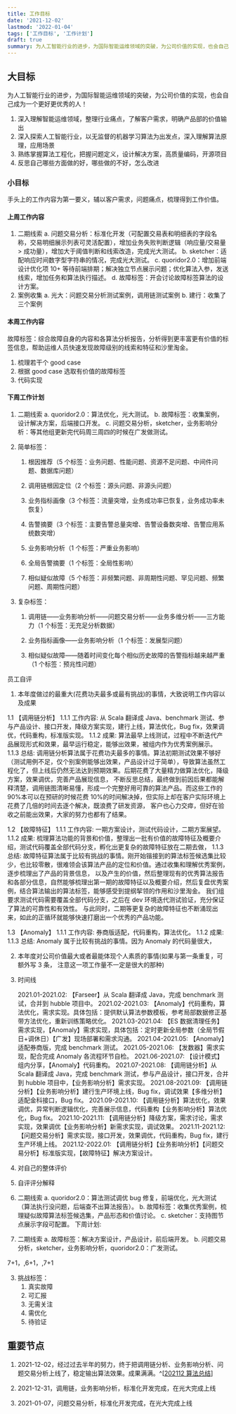 ```yaml
---
title: 工作目标
date: '2021-12-02'
lastmod: '2022-01-04'
tags: ['工作目标', '工作计划']
draft: true
summary: 为人工智能行业的进步，为国际智能运维领域的突破，为公司价值的实现，也会自己成为一个更好更优秀的人！
---
```


## 大目标

为人工智能行业的进步，为国际智能运维领域的突破，为公司价值的实现，也会自己成为一个更好更优秀的人！

1. 深入理解智能运维领域，整理行业痛点，了解客户需求，明确产品部的价值输出
2. 深入探索人工智能行业，以无监督的机器学习算法为出发点，深入理解算法原理，应用场景
3. 熟练掌握算法工程化，把握问题定义，设计解决方案，高质量编码，开源项目
4. 反思自己哪些方面做的好，哪些做的不好，怎么改进

### 小目标

手头上的工作内容为第一要义，辅以客户需求，问题痛点，梳理得到工作价值。

#### 上周工作内容

1. 二期线索
   a. 问题交易分析：标准化开发（可配置交易表和明细表的字段名称，交易明细展示列表可灵活配置），增加业务失败判断逻辑（响应量/交易量 > 成功量），增加大于阈值判断和线索改造，完成光大测试。
   b. sketcher：适配响应时间数字型字符串的情况，完成光大测试。
   c. quoridor2.0：增加前端设计优化项 10+ 等待前端排期；解决独立节点展示问题；优化算法入参，发送线索，增加任务和算法执行描述。
   d. 故障标签：开会讨论故障标签算法的设计方案。
2. 案例收集
   a. 光大：问题交易分析测试案例，调用链测试案例
   b. 建行：收集了三个案例

#### 本周工作内容

故障标签：综合故障自身的内容和各算法分析报告，分析得到更丰富更有价值的标签信息，帮助运维人员快速发现故障级别的线索和特征和沙里淘金。

1. 梳理若干个 good case
2. 根据 good case 选取有价值的故障标签
3. 代码实现

#### 下周工作计划

1. 二期线索
   a. quoridor2.0：算法优化，光大测试。
   b. 故障标签：收集案例，设计解决方案，后端接口开发。
   c. 问题交易分析，sketcher，业务影响分析：等其他组更新完代码周三周四的时候在广发做测试。
1. 简单标签：

   1. 根因推荐（5 个标签：业务问题、性能问题、资源不足问题、中间件问题、数据库问题）
   2. 调用链根因定位（2 个标签：源头问题、非源头问题）

   3. 业务指标画像（3 个标签：流量突增，业务成功率已恢复，业务成功率未恢复）
   4. 告警摘要（3 个标签：主要告警总量突增、告警设备数突增、告警应用系统数突增）

   5. 业务影响分析（1 个标签：严重业务影响）
   6. 全局告警摘要（1 个标签：全局性影响）
   7. 相似疑似故障（5 个标签：非频繁问题、非周期性问题、罕见问题、频繁问题、周期性问题）

1. 复杂标签：

   1. 调用链——业务影响分析——问题交易分析——业务多维分析——三方能力（1 个标签：无充足分析数据）
   2. 业务指标画像——业务影响分析（1 个标签：发展型问题）

   3. 相似疑似故障——随着时间变化每个相似历史故障的告警指标越来越严重（1 个标签：预兆性问题）

员工自评

1. 本年度做过的最重大(花费功夫最多或最有挑战)的事情，大致说明工作内容以及成果

1.1 【调用链分析】
1.1.1 工作内容: 从 Scala 翻译成 Java、benchmark 测试、参与产品设计、接口开发，降级方案实现，建行上线，算法优化，Bug fix，效果调优，代码重构，标准版实现。
1.1.2 成果: 算法最早上线测试，过程中不断迭代产品展现形式和效果，最早运行稳定，能够出效果，被组内作为优秀案例展示。
1.1.3 总结: 调用链分析算法属于花费功夫最多的事情。算法初期测试效果不够好（测试用例不足，仅个别案例能够出效果，产品设计过于简单），导致算法虽然工程化了，但上线后仍然无法达到预期效果。后期花费了大量精力做算法优化，降级方案，效果调优，完善产品展现信息，
不断反思总结，最终做到前因后果都能解释清楚，调用链图清晰易懂，形成一个完整好用可靠的算法产品。而这些工作的 90%本可以在预研的时候花费 10%的时间解决掉，但实际上却在客户实际环境上花费了几倍的时间去逐个解决，既浪费了研发资源，
客户也心力交瘁，但好在验收之前能出效果，大家的努力也都有了结果。

1.2 【故障特征】
1.1.1 工作内容: 一期方案设计，测试代码设计，二期方案展望。
1.1.2 成果: 梳理算法功能的背景和价值，整理出一批有价值的故障特征及概要介绍，测试代码覆盖全部代码分支，孵化出更复杂的故障特征放在二期去做，
1.1.3 总结: 故障特征算法属于比较有挑战的事情。刚开始锴接到的算法标签候选集比较少，也比较零散，很难领会该算法产品的定位和价值。通过收集和理解优秀案例，逐步梳理出了产品的背景信息，
以及产生的价值，然后整理现有的优秀算法报告和各部分信息，自然能够梳理出第一期的故障特征以及概要介绍，然后复盘优秀案例，结合算法输出的算法标签，能够感受到提纲挈领的作用和沙里淘金。
我们组要求测试代码需要覆盖全部代码分支，之后在 dev 环境迭代测试验证，充分保证了算法的可靠性和有效性。 与此同时，二期等更复杂的故障特征也不断涌现出来，如此的正循环就能够快速打磨出一个优秀的产品功能。

1.3 【Anomaly】
1.1.1 工作内容: 券商版适配，代码重构，算法优化。
1.1.2 成果:
1.1.3 总结: Anomaly 属于比较有挑战的事情。因为 Anomaly 的代码量很大，

2. 本年度对公司价值最大或者最能体现个人素质的事情(如果与第一条重复，可额外写 3 条， 注意这一项工作量不一定是很大的那种)

3. 时间线

   2021.01-2021.02: 【Farseer】从 Scala 翻译成 Java，完成 benchmark 测试，合并到 hubble 项目中。
   2021.02-2021.03: 【Anomaly】代码重构，算法优化，需求实现。具体包括：提供默认算法参数模板，参考局部数据修正基带方法优化，重新训练策略优化。
   2021.03-2021.04: 【ES 数据清理任务】需求实现，【Anomaly】需求实现，具体包括：定时更新全局参数（全局节假日+调休日）【广发】现场部署和需求沟通。
   2021.04-2021.05: 【Anomaly】适配券商版，完成 benchmark 测试。
   2021.05-2021.06: 【发数器】需求实现，配合完成 Anomaly 各流程环节自检。
   2021.06-2021.07: 【设计模式】组内分享，【Anomaly】代码重构。
   2021.07-2021.08: 【调用链分析】从 Scala 翻译成 Java，完成 benchmark 测试，参与产品设计，接口开发，合并到 hubble 项目中，【业务影响分析】需求实现。
   2021.08-2021.09: 【调用链分析】【业务影响分析】建行生产环境上线，Bug fix，调试效果【多维分析】适配金科接口，Bug fix。
   2021.09-2021.10: 【调用链分析】算法优化，效果调优，异常判断逻辑优化，完善展示信息，代码重构【业务影响分析】算法优化，Bug fix。
   2021.10-2021.11: 【调用链分析】降级方案，需求讨论，需求实现，效果调优【业务影响分析】新需求实现，调试效果。
   2021.11-2021.12: 【问题交易分析】需求实现，接口开发，效果调优，代码重构，Bug fix，建行生产环境上线。
   2021.12-2022.01: 【调用链分析】【业务影响分析】【问题交易分析】标准版实现，【故障特征】解决方案设计。

4. 对自己的整体评价

5. 自评评分解释
6. 二期线索
   a. quoridor2.0：算法测试调优 bug 修复，前端优化，光大测试（算法执行没问题，后端查不出算法报告）。
   b. 故障标签：收集优秀案例，梳理疑似故障算法标签候选集，产品形态和价值讨论。
   c. sketcher：支持图节点展示字段可配置。
   下周计划:
7. 二期线索
   a. 故障标签：解决方案设计，产品设计，前后端开发。
   b. 问题交易分析，sketcher，业务影响分析，quoridor2.0：广发测试。

7+1，,6+1，,7+1

3. 挑战标签：
   1. 真实故障
   2. 可汇报
   3. 无需关注
   4. 需优化
   5. 待验证

## 重要节点

1. 2021-12-02，经过过去半年的努力，终于把调用链分析、业务影响分析、问题交易分析上线了，稳定输出算法效果。成果满满。^[[202112 算法总结](https:www.tustjj.top/blog/job/2021-12-algotithm-summary)]

2. 2021-12-31，调用链，业务影响分析，标准化开发完成，在光大完成上线

3. 2021-01-07，问题交易分析，标准化开发完成，在光大完成上线
